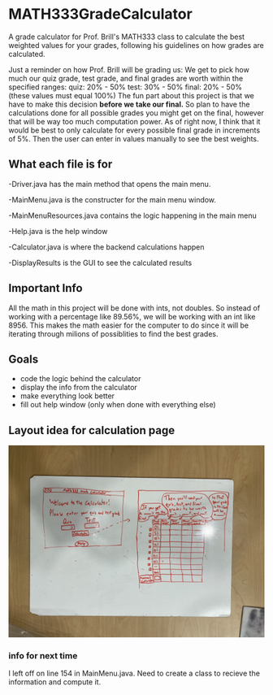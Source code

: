# MATH333GradeCalculator
A grade calculator for Prof. Brill's MATH333 class to calculate the best weighted values for your grades, following his guidelines on how grades are calculated.

Just a reminder on how Prof. Brill will be grading us: 
  We get to pick how much our quiz grade, test grade, and final grades are worth within the specified ranges:
    quiz: 20% - 50%
    test: 30% - 50%
    final: 20% - 50%
    (these values must equal 100%)
  The fun part about this project is that we have to make this decision **before we take our final.**
  So plan to have the calculations done for all possible grades you might get on the final, however that will be way too much computation power. As of right now, I think that it would be best to only calculate for every possible final grade in increments of 5%. Then the user can enter in values manually to see the best weights.
  

## What each file is for
-Driver.java has the main method that opens the main menu.

-MainMenu.java is the constructer for the main menu window. 

-MainMenuResources.java contains the logic happening in the main menu

-Help.java is the help window

-Calculator.java is where the backend calculations happen

-DisplayResults is the GUI to see the calculated results

## Important Info
All the math in this project will be done with ints, not doubles. So instead of working with a percentage like 89.56%, we will be working with an int like 8956. This makes the math easier for the computer to do since it will be iterating through milions of possiblities to find the best grades.

## Goals
- code the logic behind the calculator
- display the info from the calculator
- make everything look better
- fill out help window (only when done with everything else)

## Layout idea for calculation page
![image](Images/IdeaForCalculationPage.jpg)


### info for next time
I left off on line 154 in MainMenu.java. Need to create a class to recieve the information and compute it.
